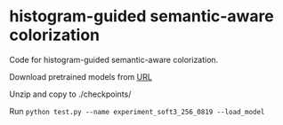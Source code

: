 # histogram-guided semantic-aware colorization

Code for histogram-guided semantic-aware colorization.

Download pretrained models from [URL](https://pan.baidu.com/s/1pGPu468Jqig1JkvZQmvDAA?pwd=2333)

Unzip and copy to ./checkpoints/

Run `python test.py --name experiment_soft3_256_0819 --load_model`
